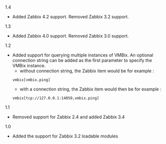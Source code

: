 1.4
* Added Zabbix 4.2 support. Removed Zabbix 3.2 support.

1.3
* Added Zabbix 4.0 support. Removed Zabbix 3.0 support.

1.2
* Added support for querying multiple instances of VMBix. An optional connection
  string can be added as the first parameter to specify the VMBix instance.
  - without connection string, the Zabbix item would be for example :
  ```
  vmbix[vmbix.ping]
  ```
  - with a connection string, the Zabbix item would then be for example :
  ```
  vmbix[tcp://127.0.0.1:14050,vmbix.ping]
  ```

1.1
* Removed support for Zabbix 2.4 and added Zabbix 3.4

1.0
* Added the support for Zabbix 3.2 loadable modules
